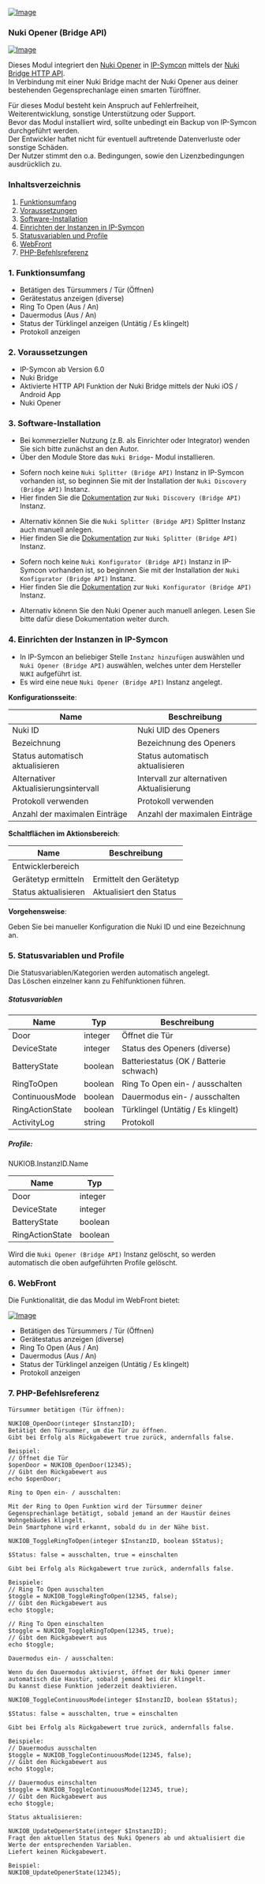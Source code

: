 [![Image](../imgs/NUKI_Logo.png)](https://nuki.io/de/)
### Nuki Opener (Bridge API)
[![Image](../imgs/NUKI_Opener.png)]()  

Dieses Modul integriert den [Nuki Opener](https://nuki.io/de/opener/) in [IP-Symcon](https://www.symcon.de) mittels der [Nuki Bridge HTTP API](https://developer.nuki.io/t/bridge-http-api/26).  
In Verbindung mit einer Nuki Bridge macht der Nuki Opener aus deiner bestehenden Gegensprechanlage einen smarten Türöffner.  

Für dieses Modul besteht kein Anspruch auf Fehlerfreiheit, Weiterentwicklung, sonstige Unterstützung oder Support.  
Bevor das Modul installiert wird, sollte unbedingt ein Backup von IP-Symcon durchgeführt werden.  
Der Entwickler haftet nicht für eventuell auftretende Datenverluste oder sonstige Schäden.  
Der Nutzer stimmt den o.a. Bedingungen, sowie den Lizenzbedingungen ausdrücklich zu.

### Inhaltsverzeichnis

1. [Funktionsumfang](#1-funktionsumfang)
2. [Voraussetzungen](#2-voraussetzungen)
3. [Software-Installation](#3-software-installation)
4. [Einrichten der Instanzen in IP-Symcon](#4-einrichten-der-instanzen-in-ip-symcon)
5. [Statusvariablen und Profile](#5-statusvariablen-und-profile)
6. [WebFront](#6-webfront)
7. [PHP-Befehlsreferenz](#7-php-befehlsreferenz)

### 1. Funktionsumfang

* Betätigen des Türsummers / Tür (Öffnen)
* Gerätestatus anzeigen (diverse)
* Ring To Open (Aus / An)
* Dauermodus (Aus / An)
* Status der Türklingel anzeigen (Untätig / Es klingelt)
* Protokoll anzeigen

### 2. Voraussetzungen

- IP-Symcon ab Version 6.0
- Nuki Bridge
- Aktivierte HTTP API Funktion der Nuki Bridge mittels der Nuki iOS / Android App
- Nuki Opener

### 3. Software-Installation

* Bei kommerzieller Nutzung (z.B. als Einrichter oder Integrator) wenden Sie sich bitte zunächst an den Autor.
* Über den Module Store das `Nuki Bridge`- Modul installieren.

- Sofern noch keine `Nuki Splitter (Bridge API)` Instanz in IP-Symcon vorhanden ist, so beginnen Sie mit der Installation der `Nuki Discovery (Bridge API)` Instanz.  
- Hier finden Sie die [Dokumentation](../Discovery) zur `Nuki Discovery (Bridge API)` Instanz.  

* Alternativ können Sie die `Nuki Splitter (Bridge API)` Splitter Instanz auch manuell anlegen.
* Hier finden Sie die [Dokumentation](../Bridge) zur `Nuki Splitter (Bridge API)` Instanz.

- Sofern noch keine `Nuki Konfigurator (Bridge API)` Instanz in IP-Symcon vorhanden ist, so beginnen Sie mit der Installation der `Nuki Konfigurator (Bridge API)` Instanz.  
- Hier finden Sie die [Dokumentation](../Configurator) zur `Nuki Konfigurator (Bridge API)` Instanz.

* Alternativ könenn Sie den Nuki Opener auch manuell anlegen. Lesen Sie bitte dafür diese Dokumentation weiter durch.  

### 4. Einrichten der Instanzen in IP-Symcon

- In IP-Symcon an beliebiger Stelle `Instanz hinzufügen` auswählen und `Nuki Opener (Bridge API)` auswählen, welches unter dem Hersteller `NUKI` aufgeführt ist.
- Es wird eine neue `Nuki Opener (Bridge API)` Instanz angelegt.  

__Konfigurationsseite__:

| Name                                  | Beschreibung                              |
|---------------------------------------|-------------------------------------------|
| Nuki ID                               | Nuki UID des Openers                      |
| Bezeichnung                           | Bezeichnung des Openers                   |
| Status automatisch aktualisieren      | Status automatisch aktualisieren          |
| Alternativer Aktualisierungsintervall | Intervall zur alternativen Aktualisierung |
| Protokoll verwenden                   | Protokoll verwenden                       |
| Anzahl der maximalen Einträge         | Anzahl der maximalen Einträge             |

__Schaltflächen im Aktionsbereich__:

| Name                 | Beschreibung            |
|----------------------|-------------------------|
| Entwicklerbereich    |                         |
| Gerätetyp ermitteln  | Ermittelt den Gerätetyp |
| Status aktualisieren | Aktualisiert den Status |

__Vorgehensweise__:  

Geben Sie bei manueller Konfiguration die Nuki ID und eine Bezeichnung an.

### 5. Statusvariablen und Profile

Die Statusvariablen/Kategorien werden automatisch angelegt.  
Das Löschen einzelner kann zu Fehlfunktionen führen.

##### Statusvariablen

| Name            | Typ     | Beschreibung                           |
|-----------------|---------|----------------------------------------|
| Door            | integer | Öffnet die Tür                         |
| DeviceState     | integer | Status des Openers (diverse)           |
| BatteryState    | boolean | Batteriestatus (OK / Batterie schwach) |
| RingToOpen      | boolean | Ring To Open ein- / ausschalten        |
| ContinuousMode  | boolean | Dauermodus  ein- / ausschalten         |
| RingActionState | boolean | Türklingel (Untätig / Es klingelt)     |
| ActivityLog     | string  | Protokoll                              |

##### Profile:

NUKIOB.InstanzID.Name

| Name            | Typ     |
|-----------------|---------|
| Door            | integer |
| DeviceState     | integer |
| BatteryState    | boolean |
| RingActionState | boolean |

Wird die `Nuki Opener (Bridge API)` Instanz gelöscht, so werden automatisch die oben aufgeführten Profile gelöscht.

### 6. WebFront

Die Funktionalität, die das Modul im WebFront bietet:

[![Image](../imgs/NUKI_Opener_WebFront.png)]()

* Betätigen des Türsummers / Tür (Öffnen)
* Gerätestatus anzeigen (diverse)
* Ring To Open (Aus / An)
* Dauermodus (Aus / An)
* Status der Türklingel anzeigen (Untätig / Es klingelt)
* Protokoll anzeigen
 
### 7. PHP-Befehlsreferenz

```text
Türsummer betätigen (Tür öffnen):  

NUKIOB_OpenDoor(integer $InstanzID);  
Betätigt den Türsummer, um die Tür zu öffnen.  
Gibt bei Erfolg als Rückgabewert true zurück, andernfalls false.  

Beispiel:  
// Öffnet die Tür  
$openDoor = NUKIOB_OpenDoor(12345); 
// Gibt den Rückgabewert aus
echo $openDoor;                     
```  


```text
Ring to Open ein- / ausschalten:  

Mit der Ring to Open Funktion wird der Türsummer deiner Gegensprechanlage betätigt, sobald jemand an der Haustür deines Wohngebäudes klingelt.  
Dein Smartphone wird erkannt, sobald du in der Nähe bist.  

NUKIOB_ToggleRingToOpen(integer $InstanzID, boolean $Status);  

$Status: false = ausschalten, true = einschalten

Gibt bei Erfolg als Rückgabewert true zurück, andernfalls false.    

Beispiele:  
// Ring To Open ausschalten
$toggle = NUKIOB_ToggleRingToOpen(12345, false);
// Gibt den Rückgabewert aus
echo $toggle;

// Ring To Open einschalten 
$toggle = NUKIOB_ToggleRingToOpen(12345, true);
// Gibt den Rückgabewert aus
echo $toggle;
```  


```text
Dauermodus ein- / ausschalten:

Wenn du den Dauermodus aktivierst, öffnet der Nuki Opener immer automatisch die Haustür, sobald jemand bei dir klingelt.
Du kannst diese Funktion jederzeit deaktivieren.  

NUKIOB_ToggleContinuousMode(integer $InstanzID, boolean $Status);  

$Status: false = ausschalten, true = einschalten    

Gibt bei Erfolg als Rückgabewert true zurück, andernfalls false. 

Beispiele:  
// Dauermodus ausschalten
$toggle = NUKIOB_ToggleContinuousMode(12345, false);
// Gibt den Rückgabewert aus
echo $toggle;

// Dauermodus einschalten 
$toggle = NUKIOB_ToggleContinuousMode(12345, true);
// Gibt den Rückgabewert aus
echo $toggle;
``` 


```text
Status aktualisieren:  

NUKIOB_UpdateOpenerState(integer $InstanzID);  
Fragt den aktuellen Status des Nuki Openers ab und aktualisiert die Werte der entsprechenden Variablen.  
Liefert keinen Rückgabewert. 

Beispiel:  
NUKIOB_UpdateOpenerState(12345);
```